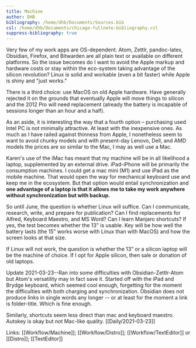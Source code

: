 ```yaml
---
title: Machine
author: DHB
bibliography: /home/dhb/Documents/Sources.bib
csl: /home/dhb/Documents/chicago-fullnote-bibliography.csl
suppress-bibliography: true
---
```

Very few of my work apps are OS-dependent. Atom, Zettlr, pandoc-latex, Obsidian, Firefox, and Bitwarden are all plain text or available on different platforms. So the issue becomes do I want to avoid the Apple markup and hardware costs or stay within the eco-system taking advantage of the silicon revolution? Linux is solid and workable (even a bit faster) while Apple is shiny and "just works."

There is a third choice: use MacOS on old Apple hardware. Have generally rejected it on the grounds that eventually Apple will move things to silicon and the 2012 Pro will need replacement (already the battery is incapable of sessions longer than an hour and a half).

As an aside, it is interesting the way that a fourth option – purchasing used Intel PC is not minimally attractive. At least with the inexpensive ones. As much as I have railed against thinness from Apple, I nonetheless seem to want to avoid chunky models and with present-day Lenovo, Dell, and AMD models the prices are so similar to the Mac, I may as well use a Mac.

Karen's use of the iMac has meant that my machine will be in all likelihood a laptop, supplemented by an external drive. iPad-iPhone will be primarily the consumption machines. I could get a mac mini (M1) and use iPad as the mobile machine. That would open the way for mechanical keyboard use and keep me in the ecosystem. But that option would entail synchronization and **one advantage of a laptop is that it allows me to take my work anywhere without synchronization but with backup.**

So until June, the question is whether Linux will suffice. Can I communicate, research, write, and prepare for publication? Can I find replacements for Alfred, Keyboard Maestro, and MS Word? Can I learn Manjaro shortcuts? If yes, the test becomes whether the 13" is usable. Key will be how well the battery lasts (the 15” works worse with Linux than with MacOS) and how the screen looks at that size.

If Linux will not work, the question is whether the 13” or a silicon laptop will be the machine of choice. If I opt for Apple silicon, then sale or donation of old laptops.

Update 2021-03-23--Ran into some difficulties with Obsidian-Zettlr-Atom but Atom's versatility may in fact save it. Started off with the iPad and Brydge keyboard, which seemed cool enough, forgetting for the moment the difficulties with both charging and synchronization. Obsidian does not produce links in single words any longer -- or at least for the moment a link is folder-title. Which is fine enough.

Similarly, shortcuts seem less direct than mac and keyboard maestro. Autokey is okay but not Mac-like quality. [[Daily/2021-03-23]]

  





Links: [[Workflow/Machine]]; [[Workflow/Distro]]; [[Workflow/TextEditor]] or [[Distro]]; [[TextEditor]]
